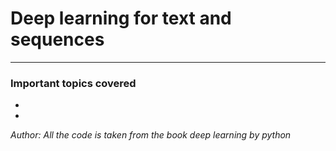 # Deep learning for text and sequences
-----

### Important topics covered

-
- 


*Author: All the code is taken from the book deep learning by python*
